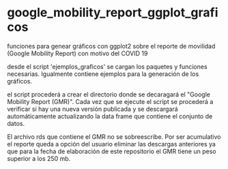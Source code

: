 # google_mobility_report_ggplot_graficos
funciones para genear gráficos con ggplot2 sobre el reporte de movilidad (Google Mobility Report) con motivo del COVID 19

desde el script 'ejemplos_graficos' se cargan los paquetes y funciones necesarias. Igualmente contiene ejemplos para la generación de los gráficos.

el script procederá a crear el directorio donde se decaragará el "Google Mobility Report (GMR)".
Cada vez que se ejecute el script se procederá a verificar si hay una nueva versión publicada y se descargará automáticamente actualizando la data frame que contiene el conjunto de datos.

El archivo rds que contiene el GMR no se sobreescribe. Por ser acumulativo el reporte queda a opción del usuario eliminar las descargas anteriores ya que para la fecha de elaboración de este repositorio el GMR tiene un peso superior a los 250 mb.
